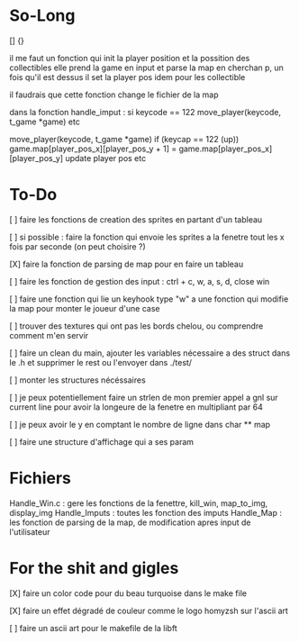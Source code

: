 # So-Long

[]
{}

il me faut un fonction qui init la player position et la possition des collectibles
elle prend la game en input et parse la map en cherchan p, un fois qu'il est dessus il set la player pos idem pour les collectible 

il faudrais que cette fonction change le fichier de la map

dans la fonction handle_imput :
si keycode == 122
    move_player(keycode, t_game *game) 
etc 

move_player(keycode, t_game *game)
if (keycap == 122 (up))
    game.map[player_pos_x][player_pos_y + 1] = game.map[player_pos_x][player_pos_y]
    update player pos
etc

# To-Do #


[  ]    faire les fonctions de creation des sprites en partant d'un tableau

[  ]    si possible : faire la fonction qui envoie les sprites a la fenetre tout les x fois par seconde (on peut choisire ?)

[X]     faire la fonction de parsing de map pour en faire un tableau

[  ]    faire les fonction de gestion des input : ctrl + c, w, a, s, d, close win

[  ]    faire une fonction qui lie un keyhook type "w" a une fonction qui modifie la map pour monter le joueur d'une case

[  ]    trouver des textures qui ont pas les bords chelou, ou comprendre comment m'en servir

[  ]    faire un clean du main, ajouter les variables nécessaire a des struct dans le .h et supprimer le rest ou l'envoyer dans ./test/

[  ]    monter les structures nécéssaires

[  ]    je peux potentiellement faire un strlen de mon premier appel a gnl sur current line pour avoir la longeure de la fenetre en multipliant par 64

[  ]    je peux avoir le y en comptant le nombre de ligne dans char ** map

[  ]    faire une structure d'affichage qui a ses param


# Fichiers #

Handle_Win.c :  gere les fonctions de la fenettre, kill_win, map_to_img, display_img
Handle_Imputs : toutes les fonction des imputs
Handle_Map :    les fonction de parsing de la map, de modification apres input de l'utilisateur   

# For the shit and gigles #

[X]    faire un color code pour du beau turquoise dans le make file

[X]    faire un effet dégradé de couleur comme le logo homyzsh sur l'ascii art

[  ]    faire un ascii art pour le makefile de la libft


